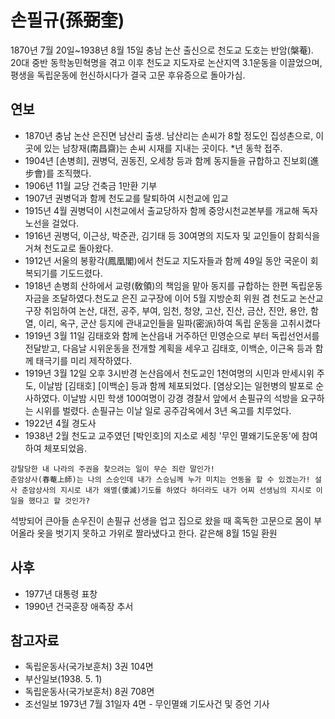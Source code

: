 손필규(孫弼奎)
=======

1870년 7월 20일~1938년 8월 15일
충남 논산 출신으로 천도교 도호는 반암(槃菴). 
20대 중반 동학농민혁명을 겪고 이후 천도교 지도자로 논산지역 3.1운동을 이끌었으며, 평생을 독립운동에 헌신하시다가 결국 고문 후유증으로 돌아가심.


연보
---
 * 1870년 충남 논산 은진면 남산리 출생. 남산리는 손씨가 8할 정도인 집성촌으로, 이곳에 있는 남창재(南昌齋)는 손씨 시재를 지내는 곳이다.
   *년 동학 접주.
 * 1904년 [손병희], 권병덕, 권동진, 오세창 등과 함께 동지들을 규합하고 진보회(進步會)를 조직했다. 
 * 1906년 11월 교당 건축금 1만환 기부
 * 1907년 권병덕과 함께 천도교를 탈퇴하여 시천교에 입교
 * 1915년 4월 권병덕이 시천교에서 출교당하자 함께 중앙시천교본부를 개교해 독자노선을 걸었다.
 * 1916년 권병덕, 이근상, 박준관, 김기태 등 30여명의 지도자 및 교인들이 참회식을 거쳐 천도교로 돌아왔다.
 * 1912년 서울의 봉황각(鳳凰閣)에서 천도교 지도자들과 함께 49일 동안 국운이 회복되기를 기도드렸다.
 * 1918년 손병희 산하에서 교령(敎領)의 책임을 맡아 동지를 규합하는 한편 독립운동 자금을 조달하였다.천도교 은진 교구장에 이어 5월 지방순회 위원 겸 천도교 논산교구장 취임하여 논산, 대전, 공주, 부여, 임천, 청양, 고산, 진산, 금산, 진안, 용안, 함열, 이리, 옥구, 군산 등지에 관내교인들을 밀파(密派)하여 독립 운동을 고취시켰다
 * 1919년 3월 11일 김태호와 함께 논산읍내 거주하던 민영순으로 부터 독립선언서를 전달받고, 다음날 시위운동을 전개할 계획을 세우고 김태호, 이백순, 이근옥 등과 함께 태극기를 미리 제작하였다.
 * 1919년 3월 12일 오후 3시반경 논산읍에서 천도교인 1천여명의 시민과 만세시위 주도, 이날밤 [김태호] [이백순] 등과 함께 체포되었다. [염상오]는 일헌병의 발포로 순사하였다. 이날밤 시민 학생 100여명이 강경 경찰서 앞에서 손필규의 석방을 요구하는 시위를 벌렸다. 손필규는 이날 일로 공주감옥에서 3년 옥고를 치루었다.
 * 1922년 4월 경도사
 * 1938년 2월 천도교 교주였던 [박인호]의 지소로 세칭 '무인 멸왜기도운동'에 참여하여 체포되었음. 
  ```
  강탈당한 내 나라의 주권을 찾으려는 일이 무슨 죄란 말인가!
  춘암상사(春菴上師)는 나의 스승인데 내가 스승님께 누가 미치는 언동을 할 수 있겠는가! 설사 춘암상사의 지시로 내가 왜멸(倭滅)기도를 하였다 하더라도 내가 어찌 선생님의 지시로 이 일을 했다고 할 것인가?
  ```
 석방되어 큰아들 손우진이 손필규 선생을 업고 집으로 왔을 때 혹독한 고문으로 몸이 부어올라 옷을 벗기지 못하고 가위로 짤라냈다고 한다. 같은해 8월 15일 환원


사후
----
 * 1977년 대통령 표창
 * 1990년 건국훈장 애족장 추서


참고자료
--------
 * 독립운동사(국가보훈처) 3권 104면
 * 부산일보(1938. 5. 1)
 * 독립운동사(국가보훈처) 8권 708면
 * 조선일보 1973년 7월 31일자 4면 - 무인멸왜 기도사건 및 증언 기사
